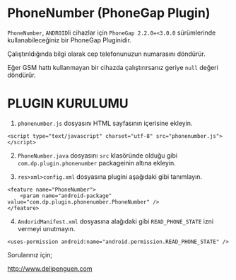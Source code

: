 PhoneNumber (PhoneGap Plugin)
=================================

`PhoneNumber`, `ANDROID`li cihazlar için `PhoneGap 2.2.0=<3.0.0` sürümlerinde kullanabileceğiniz bir PhoneGap Pluginidir. 

Çalıştırıldığında bilgi olarak cep telefonunuzun numarasını döndürür. 

Eğer GSM hattı kullanmayan bir cihazda çalıştırırsanız geriye `null` değeri döndürür.

PLUGIN KURULUMU
=================================

1) `phonenumber.js` dosyasını HTML sayfasının içerisine ekleyin.

```
<script type="text/javascript" charset="utf-8" src="phonenumber.js"></script>
```

2) `PhoneNumber.java` dosyasını `src` klasöründe olduğu gibi `com.dp.plugin.phonenumber` packageinin altına ekleyin.

3) `res>xml>config.xml` dosyasına plugini aşağıdaki gibi tanımlayın.

```
<feature name="PhoneNumber">
    <param name="android-package" value="com.dp.plugin.phonenumber.PhoneNumber" />
</feature>
```

4) `AndoridManifest.xml` dosyasına alağıdaki gibi `READ_PHONE_STATE` izni vermeyi unutmayın.

```
<uses-permission android:name="android.permission.READ_PHONE_STATE" />
```

Sorularınız için;

http://www.delipenguen.com
